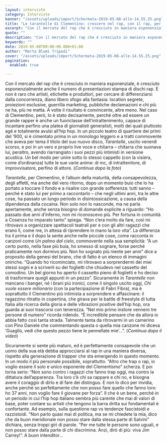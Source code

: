 ```yaml
---
layout: interviste
category: Interviste
banner: "/assets/uploads/import/Schermata-2019-05-08-alle-14.55.25.png"
title: "Le tarantelle di Clementino: crescere nel rap, con il rap, per il rap"
excerpt: "Con il mercato del rap che è cresciuto in maniera esponenziale, è cresciuto esponenzialmente anche il numero di presentazioni stampa di dischi rap. E non è raro che artisti, etichette e produttori, per cercare di differenziarsi dalla concorrenza, diano libero sfogo alla fantasia: location segrete, proiezioni esclusive, guerrilla marketing, pubbliche declamazioni e chi più ne…"
quote: ""
description: "Con il mercato del rap che è cresciuto in maniera esponenziale, è cresciuto esponenzialmente anche il numero di presentazioni stampa di dischi rap. E non è raro che artisti, etichette e produttori, per cercare di differenziarsi dalla concorrenza, diano libero sfogo alla fantasia: location segrete, proiezioni esclusive, guerrilla marketing, pubbliche declamazioni e chi più ne…"
keywords: ""
date: 2019-05-08T00:00:00.000+01:00
author: "Marta Blumi Tripodi"
cover: "/assets/uploads/import/Schermata-2019-05-08-alle-14.55.25.png"
pagination:
  enabled: true

---
```


Con il mercato del rap che è cresciuto in maniera esponenziale, è cresciuto esponenzialmente anche il numero di presentazioni stampa di dischi rap. E non è raro che artisti, etichette e produttori, per cercare di differenziarsi dalla concorrenza, diano libero sfogo alla fantasia: location segrete, proiezioni esclusive, guerrilla marketing, pubbliche declamazioni e chi più ne ha, più ne metta. A volte il risultato è convincente, altre meno. Nel caso di Clementino, però, lo è stato decisamente, perché oltre ad essere un grande rapper è anche un fuoriclasse dell’intrattenimento, capace di incantare perfino una platea di giornalisti generalisti, molti dei quali piuttosto agé e totalmente avulsi all’hip hop. In un piccolo teatro di quartiere dei primi del ‘900, si è cimentato prima in un monologo leggero e a tratti commovente che aveva per tema il titolo del suo nuovo disco, _Tarantelle_, uscito venerdì scorso, e poi in un vero e proprio live voce e chitarra – chitarra che suonava lui, peraltro, avendo riarrangiato i suoi pezzi più intimisti in versione acustica. Un bel modo per unire sotto lo stesso cappello (con la visiera, come d’ordinanza) tutte le sue varie anime: di mc, di intrattenitore, di improvvisatore, perfino di attore. (_Continua dopo la foto_)

_Tarantelle_, per Clementino, è l’album della maturità, della consapevolezza, degli affetti, ma anche del vero ritorno, dopo un momento buio che lo ha portato a toccare il fondo e a risalire con grande sofferenza: tutti sanno – perché è stato lui per primo a raccontarlo – che negli ultimi anni, tra le altre cose, ha passato un lungo periodo in disintossicazione, a causa della dipendenza dalla cocaina. Non solo non lo nasconde, ma ne parla apertamente, anche senza bisogno di domande esplicite a riguardo: “Ho passato due anni d’inferno, non mi riconoscevo più. Per fortuna in comunità a Cosenza ho imparato tanto” spiega. “Non c’era molto da fare, così mi ritrovavo a organizzare spettacoli teatrali per e con gli altri ragazzi che erano lì, come me, in attesa di riprendere in mano la loro vita”. La differenza tra il prima e il dopo la sente anche nelle piccole cose, come racconta in canzoni come _Un palmo dal cielo_, commovente nella sua semplicità: “A un certo punto, nella fase più buia, ho smesso di sognare, forse perché praticamente non dormivo più. Non ho sognato più niente per anni” dice a proposito della genesi del brano, che di fatto è un elenco di immagini oniriche. “Quando ho ricominciato, mi ritrovavo a sorprendermi dei miei stessi sogni e a scriverli su dei foglietti che chiudevo nel cassetto del comodino. Un bel giorno ho aperto il cassetto pieno di foglietti e ho deciso di trasformare quegli appunti in un pezzo”. Sicuramente in _Tarantelle_ non mancano i banger, né i brani più ironici, come il singolo uscito oggi, _Chi vuole essere milionario_ (con la partecipazione di Fabri Fibra), ma è soprattutto il Clementino più intimista a sorprendere e affascinare: il ragazzino ritratto in copertina, che girava per le battle di freestyle di tutta Italia alla ricerca della gloria e delle vibrazioni positive dell’hip hop, ora guarda ai suoi trascorsi con tenerezza. “Nel mio primo instore vennero tre persone di numero” ricorda ridendo. “È incredibile pensare che da allora io abbia fatto così tanta strada. Talmente tanta da ritrovarmi in un camerino con Pino Daniele che commentando questa o quella mia canzone mi diceva ‘Guagliù, vedi che questo pezzo tiene le pennellate mie’…”. (_Continua dopo il video_)

Sicuramente si sente più maturo, ed è perfettamente consapevole che un uomo della sua età debba approcciarsi al rap in una maniera diversa, rispetto alla generazione di trapper che sta emergendo in questo momento. In un modo il più personale possibile, soprattutto. “Altro che trap o rap, io voglio essere il solo e unico esponente del Clementismo” scherza. E poi torna serio: “Non sono contro i ragazzi che fanno trap oggi, ma contro la dittatura dell’apparenza. Tra loro c’è chi sa rappare e chi no, e bisogna avere il coraggio di dirlo e di fare dei distinguo. E non lo dico per invidia, anche perché so perfettamente che non posso fare quello che fanno loro: ho 37 anni, non voglio fare il giovane per forza”. Il che è un bene, perché in un periodo in cui l’hip hop italiano sembra più carente che mai di valori di base, poter contare su artisti che tengono la barra dritta sui fondamentali è confortante. Ad esempio, sulla questione rap vs tendenze fascistoidi e razzistoidi. “Non parlo quasi mai di politica, ma se mi chiedete la mia, dico che da buon meridionale non posso stare dalla stessa parte di Salvini” dichiara, senza troppi giri di parole. “Per me tutte le persone sono uguali, e non posso stare dalla parte di chi discrimina. Anzi, dirò di più: viva Jim Carrey!”. A buon intenditor…